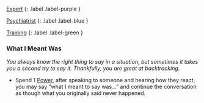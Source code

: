 
[Expert](Game/Progress#Expert)
{: .label .label-purple }

[Psychiatrist](Game/Psychiatrist)
{: .label .label-blue }

[Training](Game/Progress#Training)
{: .label .label-green }
### What I Meant Was
*You always know the right thing to say in a situation, but sometimes it takes you a second try to say it. Thankfully, you are great at backtracking.*
* Spend 1 [Power](Game/Additional-Attributes#Power), after speaking to someone and hearing how they react, you may say “what I meant to say was…” and continue the conversation as though what you originally said never happened.

